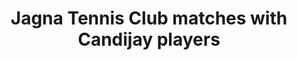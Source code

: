 ---
layout: post
title: 'Jagna Tennis Club matches with Candijay players'
category: headlines
image: true
hl-title: ''
hl-desc: "Jagna Tennis Club (JTC) hosted a friendly tennis tournament with Candijay Tennis Club (CTC) last Sunday. Jagna players were led by Councilors Anthony R. Aniscal and TeofistoPagar Jr. Candijay players were led by Board Member Alexi Tutor and husband Mayor Toper Tutor, CouncilorsAlongOlandria and Rene Tutor. Among those presents were Jagna Mayor BicbicAbrenilla, JTC President Pacheco Rances, VP Along Yap and Treasurer Edu Lucero."
dated: Nov 27 - Dec 02, 2017
archive: true
---